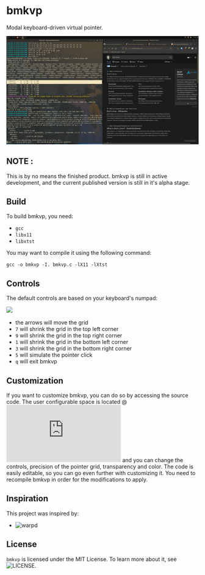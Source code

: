 # bmkvp
Modal keyboard-driven virtual pointer.

 ![](preview.gif)
 
 ## NOTE :
 This is by no means the finished product. bmkvp is still in active development, and the current published version is still in it's alpha stage.
 
 ## Build
 To build bmkvp, you need:
 - `gcc`
 - `libx11`
 - `libxtst`
 
 You may want to compile it using the following command:
 ```
 gcc -o bmkvp -I. bmkvp.c -lX11 -lXtst
 ```
 
 ## Controls
 The default controls are based on your keyboard's numpad:
 
 ![](https://www.jegsworks.com/lessons/computerbasics/lesson3/keys-numericpad.png)
 
 - the arrows will move the grid
 - `7` will shrink the grid in the top left corner
 - `9` will shrink the grid in the top right corner
 - `1` will shrink the grid in the bottom left corner
 - `3` will shrink the grid in the bottom right corner
 - `5` will simulate the pointer click
 - `q` will exit bmkvp

 ## Customization
 If you want to customize bmkvp, you can do so by accessing the source code.
 The user configurable space is located @ ![line 11](https://github.com/datcuandrei/bmkvp/blob/89ec269a62d84d2c537d73d15923d7db9e558232/bmkvp.c#L11) and you can change the controls, precision of the pointer grid, transparency and color. The code is easily editable, so you can go even further with customizing it.
 You need to recompile bmkvp in order for the modifications to apply.
 
 ## Inspiration
 This project was inspired by: 
 - ![warpd](https://github.com/rvaiya/warpd)
 
 ## License
 `bmkvp` is licensed under the MIT License. To learn more about it, see ![LICENSE](https://github.com/datcuandrei/bmkvp/blob/main/LICENSE).
